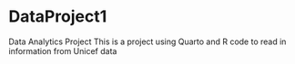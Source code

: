 # DataProject1
Data Analytics Project
This is a project using Quarto and R code to read in information from Unicef data
